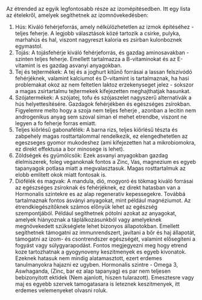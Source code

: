 Az étrended az egyik legfontosabb része az izomépitésedben. Itt egy lista
az ételekről, amelyek segíthetnek az izomnövekedésben:
1. Hús: Kiváló fehérjeforrás, amely nélkülözhetetlen az izmok építéséhez - teljes feherje. A legjobb választások közé tartozik a csirke, pulyka, marhahús és hal, viszont nagyreszt kaloria es zsirban kulonboznek egymastol.
2. Tojás: A tojásfehérje kiváló fehérjeforrás, és gazdag aminosavakban - szinten teljes feherje. Emellett tartalmazza a B-vitaminokat és az E-vitamint is es gazdag asvanyi anyagokban.
3. Tej és tejtermékek: A tej és a joghurt kitűnő forrásai a lassan felszívódó fehérjéknek, valamint kalciumot és D-vitamint is tartalmaznak, ha hasi problemakat okoz az nem feltetlen laktoz erzekenyseget jelez - sokszor a magas zsirtartalmu tejtermekek kifejezetten meghajthatjak hasunkat.
4. Szójatermékek: A szójatej, tofu és szójaszelet nagyszerű alternatívák a hús helyettesítésére. Gazdagok fehérjékben és egészséges zsírokban. Figyelemre melto hogy a szoja nem teljes feherje , azonban a lecitin nem androgenikus anyag sem szoval siman el mehet etrendbe, viszont ne legyen a fo feherje forras emiatt.
6. Teljes kiőrlésű gabonafélék: A barna rizs, teljes kiőrlésű tészta és zabpehely magas rosttartalommal rendelkezik, ez elengedhetetlen az egeszseges gyomor mukodeshez (ami kifejezetten hat a mikrobiomokra, ez direkt effektusa a bor minosege is lehet).
7. Zöldségek és gyümölcsök: Ezek asvanyi anyagokban gazdag élelmiszerek, foleg veganoknak fontos a Zinc, Vas, magnezium es egyeb tapanyagok potlasa miatt a megvalasztasuk. Magas rosttartalmuk az elobb emlitett okok miatt fontosak is.
8. Diófélék és magvak: A mandula, dió, mogyoró és tökmag kiváló forrásai az egészséges zsíroknak és fehérjéknek, ez direkt hatasban van a Hormonalis szintekre es az alap regenerativ kepessegekre. Továbbá tartalmaznak fontos ásványi anyagokat, mint például magnéziumot.
Az étrendkiegészítőknek számos előnyük lehet az egészség szempontjából. Például segíthetnek pótolni azokat az anyagokat, amelyek hiányoznak a táplálkozásunkból vagy amelyeknek megnövekedett szükséglete lehet bizonyos állapotokban. Emellett segíthetnek támogatni az immunrendszert, javítani a bőr és haj állapotát, támogatni az izom- és csontrendszer egészségét, valamint elősegíteni a fogyást vagy súlygyarapodást. Fontos megjegyezni meg hogy etrend koze tartozhatnak a gyogynoveny keszitmenyek es egyeb kivonatok. Ezeknek hatasuk nem mindig alatamasztott, ezert erdemes tanulmanyokra hajazni ez ugyben. Hormonalis szintre - Omega 3, Aswhaganda, (Zinc, bar ez alap tapanyag) es par nem teljesen bebizonyitott ektidek (Nem ajanlott, hiszen tularazott).
Emesztesre vagy maj es egyebb szervek tamogatasara is leteznek keszitmenyek, itt erdemes velemenyeket olvasni roluk.
